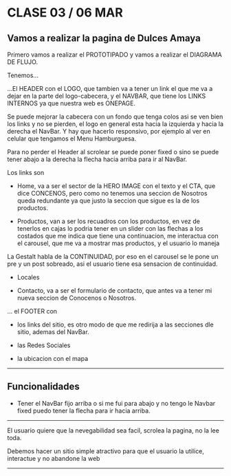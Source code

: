 # CLASE 03 / 06 MAR

## Vamos a realizar la pagina de Dulces Amaya


Primero vamos a realizar el PROTOTIPADO y vamos a realizar el DIAGRAMA DE FLUJO.

Tenemos...

...El HEADER con el LOGO, que tambien va a tener un link el que me va a dejar en la parte del logo-cabecera,  y el NAVBAR, que tiene los LINKS INTERNOS ya que nuestra web es ONEPAGE.

Se puede mejorar la cabecera con un fondo que tenga colos asi se ven bien los links y no se pierden, el logo en general esta hacia la izquierda y hacia la derecha el NavBar. Y hay que hacerlo responsivo, por ejemplo al ver en celular que tengamos el Menu Hamburguesa.

Para no perder el Header al scrolear se puede poner fixed o sino se puede tener abajo a la derecha la flecha hacia arriba para ir al NavBar.


Los links son 

- Home, va a ser el sector de la HERO IMAGE con el texto y el CTA, que dice CONCENOS, pero como no tenemos una seccion de Nosotros queda redundante ya que justo la seccion que sigue es la de los productos.

- Productos, van a ser los recuadros con los productos, en vez de tenerlos en cajas lo podria tener en un slider con las flechas a los costados que me indica que tiene una continuacion, me interactua con el carousel, que me va a mostrar mas productos, y el usuario lo maneja

La Gestalt habla de la CONTINUIDAD, por eso en el carousel se le pone un pre y un post sobreado, asi el usuario tiene esa sensacion de continuidad.


- Locales

- Contacto, va a ser el formulario de contacto, que antes va a tener mi nueva seccion de Conocenos o Nosotros.

... el FOOTER con 

- los links del sitio, es otro modo de que me redirija a las secciones dle sitio, ademas del NavBar.

- las Redes Sociales

- la ubicacion con el mapa

---

 ## Funcionalidades

- Tener el NavBar fijo arriba o si me fui para abajo y no tengo le Navbar fixed puedo tener la flecha para ir hacia arriba.


---

El usuario quiere que la nevegabilidad sea facil, scrolea la pagina, no la lee toda.

Debemos hacer un sitio simple atractivo para que el usuario la utilice, interactue y no abandone la web

---


